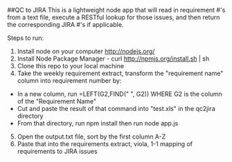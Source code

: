 ##QC to JIRA
This is a lightweight node app that will read in requirement #'s from a text file, execute a RESTful lookup for those issues, and then return the corresponding JIRA #'s if applicable.

Steps to run:
1. Install node on your computer http://nodejs.org/
2. Install Node Package Manager - curl http://npmjs.org/install.sh | sh
3. Clone this repo to your local machine
4. Take the weekly requirement extract, transform the "requirement name" column into requirement number by:
* In a new column, run =LEFT(G2,FIND(" ", G2)) WHERE G2 is the column of the "Requirement Name"
* Cut and paste the result of that command into "test.xls" in the qc2jira directory
* From that directory, run npm install then run node app.js
5. Open the output.txt file, sort by the first column A-Z
6. Paste that into the requirements extract, viola, 1-1 mapping of requirements to JIRA issues

